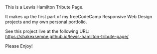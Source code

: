 This is a Lewis Hamilton Tribute Page.

It makes up the first part of my freeCodeCamp Responsive Web Design projects and my own personal portfolio.

See this project live at the following URL:
https://shakexsempe.github.io/lewis-hamilton-tribute-page/

Please Enjoy!
